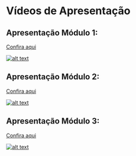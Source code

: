 # Vídeos de Apresentação

 
## Apresentação Módulo 1: 
[Confira aqui](https://youtu.be/Y5kcVJl0uLo)



[![alt text](/2024.2-D-D-classico/imagens/image.png)](https://youtu.be/Y5kcVJl0uLo)


## Apresentação Módulo 2: 
[Confira aqui](https://www.youtube.com/watch?v=aocuJB2_5ZU)


[![alt text](/2024.2-D-D-classico/imagens/image2.png)](https://www.youtube.com/watch?v=aocuJB2_5ZU)


## Apresentação Módulo 3: 
[Confira aqui](https://youtu.be/4WYHhC0aF8w)


[![alt text](/2024.2-D-D-classico/imagens/image2.png)](https://youtu.be/4WYHhC0aF8w)

